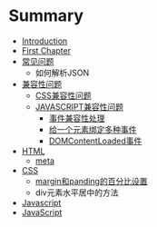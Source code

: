 # Summary

* [Introduction](README.md)
* [First Chapter](chapter1.md)
* [常见问题](常见问题.md)
    * 如何解析JSON
* [兼容性问题](兼容性问题、.md)
    * [CSS兼容性问题](css兼容性问题.md)
    * [JAVASCRIPT兼容性问题](javascript兼容性问题.md)
        * [事件兼容性处理](事件兼容性.md)
        * [给一个元素绑定多种事件](给一个元素绑定多种事件.md)
        * [DOMContentLoaded事件](domcontentloaded事件.md)
* [HTML](html.md)
    * [meta](meta.md)
* [CSS](css.md)
    * [margin和panding的百分比设置](margin和panding的百分比设置.md)
    * div元素水平居中的方法
* [Javascript](javascript.md)
* [JavaScript](javascript.md)

